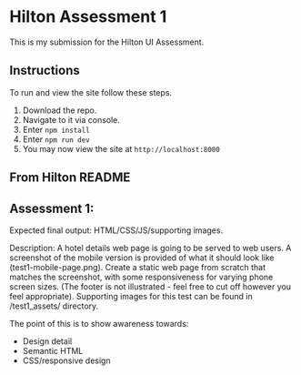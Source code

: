 # Hilton Assessment 1

This is my submission for the Hilton UI Assessment.

## Instructions

To run and view the site follow these steps.

1. Download the repo.
2. Navigate to it via console.
3. Enter `npm install`
4. Enter `npm run dev`
5. You may now view the site at `http://localhost:8000`

## From Hilton README

## Assessment 1:

Expected final output:
HTML/CSS/JS/supporting images.

Description:
A hotel details web page is going to be served to web users. A screenshot of the mobile version is provided of what it should look like (test1-mobile-page.png). Create a static web page from scratch that matches the screenshot, with some responsiveness for varying phone screen sizes. (The footer is not illustrated - feel free to cut off however you feel appropriate). Supporting images for this test can be found in /test1_assets/ directory.

The point of this is to show awareness towards:

- Design detail
- Semantic HTML
- CSS/responsive design
